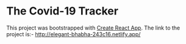 # The Covid-19 Tracker

This project was bootstrapped with [Create React App](https://github.com/facebook/create-react-app).
The link to the project is:- http://elegant-bhabha-243c16.netlify.app/
